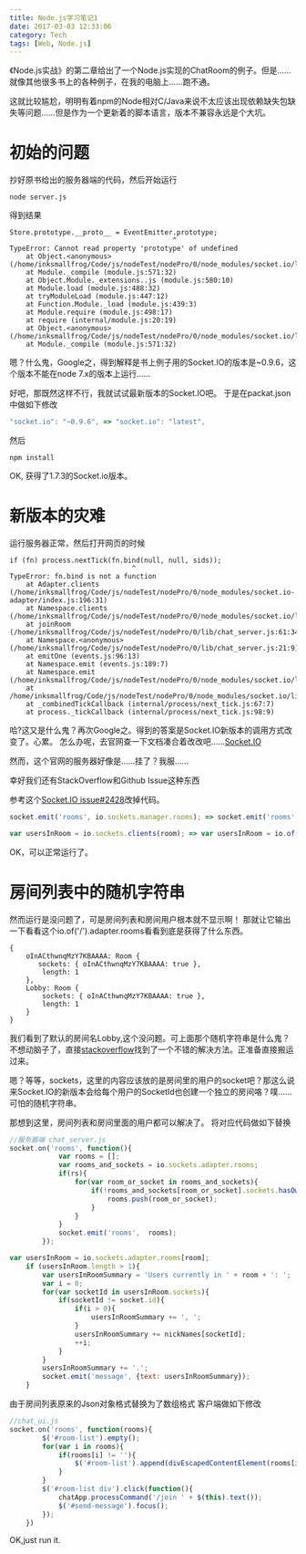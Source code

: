 ```yaml
---
title: Node.js学习笔记1
date: 2017-03-03 12:33:06
category: Tech
tags: [Web, Node.js]
---
```


《Node.js实战》的第二章给出了一个Node.js实现的ChatRoom的例子。但是……就像其他很多书上的各种例子，在我的电脑上……跑不通。

这就比较尴尬，明明有着npm的Node相对C/Java来说不太应该出现依赖缺失包缺失等问题……但是作为一个更新着的脚本语言，版本不兼容永远是个大坑。

<!--more-->

# 初始的问题
抄好原书给出的服务器端的代码，然后开始运行
``` shell
node server.js
```
得到结果
``` shell
Store.prototype.__proto__ = EventEmitter.prototype;
                                        ^
TypeError: Cannot read property 'prototype' of undefined
    at Object.<anonymous> (/home/inksmallfrog/Code/js/nodeTest/nodePro/0/node_modules/socket.io/lib/store.js:35:41)
    at Module._compile (module.js:571:32)
    at Object.Module._extensions..js (module.js:580:10)
    at Module.load (module.js:488:32)
    at tryModuleLoad (module.js:447:12)
    at Function.Module._load (module.js:439:3)
    at Module.require (module.js:498:17)
    at require (internal/module.js:20:19)
    at Object.<anonymous> (/home/inksmallfrog/Code/js/nodeTest/nodePro/0/node_modules/socket.io/lib/manager.js:16:13)
    at Module._compile (module.js:571:32)
```
嗯？什么鬼，Google之，得到解释是书上例子用的Socket.IO的版本是~0.9.6，这个版本不能在node 7.x的版本上运行……

好吧，那既然这样不行，我就试试最新版本的Socket.IO吧。
于是在packat.json中做如下修改
``` js
"socket.io": "~0.9.6", => "socket.io": "latest",
```
然后
``` shell
npm install
```
OK, 获得了1.7.3的Socket.io版本。

# 新版本的灾难

运行服务器正常，然后打开网页的时候
``` shell
if (fn) process.nextTick(fn.bind(null, null, sids));
                              ^
TypeError: fn.bind is not a function
    at Adapter.clients (/home/inksmallfrog/Code/js/nodeTest/nodePro/0/node_modules/socket.io-adapter/index.js:196:31)
    at Namespace.clients (/home/inksmallfrog/Code/js/nodeTest/nodePro/0/node_modules/socket.io/lib/namespace.js:256:16)
    at joinRoom (/home/inksmallfrog/Code/js/nodeTest/nodePro/0/lib/chat_server.js:61:34)
    at Namespace.<anonymous> (/home/inksmallfrog/Code/js/nodeTest/nodePro/0/lib/chat_server.js:21:9)
    at emitOne (events.js:96:13)
    at Namespace.emit (events.js:189:7)
    at Namespace.emit (/home/inksmallfrog/Code/js/nodeTest/nodePro/0/node_modules/socket.io/lib/namespace.js:209:10)
    at /home/inksmallfrog/Code/js/nodeTest/nodePro/0/node_modules/socket.io/lib/namespace.js:177:14
    at _combinedTickCallback (internal/process/next_tick.js:67:7)
    at process._tickCallback (internal/process/next_tick.js:98:9)

```
哈?这又是什么鬼？再次Google之。得到的答案是Socket.IO新版本的调用方式改变了。心累。
怎么办呢，去官网查一下文档凑合着改改吧……[Socket.IO](https://socket.io/)

然而，这个官网的服务器好像是……挂了？我服……

幸好我们还有StackOverflow和Github Issue这种东西

参考这个[Socket.IO issue#2428](https://github.com/socketio/socket.io/issues/2428)改掉代码。
``` js
socket.emit('rooms', io.sockets.manager.rooms); => socket.emit('rooms', io.of('/').adapter.rooms);

var usersInRoom = io.sockets.clients(room); => var usersInRoom = io.of('/').in(room).clients;
```
OK，可以正常运行了。

# 房间列表中的随机字符串
然而运行是没问题了，可是房间列表和房间用户根本就不显示啊！
那就让它输出一下看看这个io.of('/').adapter.rooms看看到底是获得了什么东西。
``` shell
{ 
    oInACthwnqMzY7KBAAAA: Room { 
       sockets: { oInACthwnqMzY7KBAAAA: true }, 
        length: 1 
    },
    Lobby: Room { 
        sockets: { oInACthwnqMzY7KBAAAA: true }, 
        length: 1 
    } 
}
```
我们看到了默认的房间名Lobby,这个没问题。可上面那个随机字符串是什么鬼？不想动脑子了，直接[stackoverflow](http://stackoverflow.com/questions/6631501/how-to-list-rooms-on-socket-io-nodejs-server)找到了一个不错的解决方法。正准备直接搬运过来。

嗯？等等，sockets，这里的内容应该放的是房间里的用户的socket吧？那这么说来Socket.IO的新版本会给每个用户的SocketId也创建一个独立的房间咯？噗……可怕的随机字符串。

那想到这里，房间列表和房间里面的用户都可以解决了。
将对应代码做如下替换
``` js
//服务器端 chat_server.js
socket.on('rooms', function(){
            var rooms = [];
            var rooms_and_sockets = io.sockets.adapter.rooms;
            if(rs){
                for(var room_or_socket in rooms_and_sockets){
                    if(!rooms_and_sockets[room_or_socket].sockets.hasOwnProperty(room_or_socket)){
                        rooms.push(room_or_socket);
                    }
                }
            }
            socket.emit('rooms',  rooms);
        });

var usersInRoom = io.sockets.adapter.rooms[room];
    if (usersInRoom.length > 1){
        var usersInRoomSummary = 'Users currently in ' + room + ': ';
        var i = 0;
        for(var socketId in usersInRoom.sockets){
            if(socketId != socket.id){
                if(i > 0){
                    usersInRoomSummary += ', ';
                }
                usersInRoomSummary += nickNames[socketId];
                ++i;
            }
        }
        usersInRoomSummary += '.';
        socket.emit('message', {text: usersInRoomSummary});
    }
```
由于房间列表原来的Json对象格式替换为了数组格式
客户端做如下修改
``` js
//chat_ui.js
socket.on('rooms', function(rooms){
        $('#room-list').empty();
        for(var i in rooms){
            if(rooms[i] != ''){
                $('#room-list').append(divEscapedContentElement(rooms[i]));
            }
        }
        $('#room-list div').click(function(){
            chatApp.processCommand('/join ' + $(this).text());
            $('#send-message').focus();
        });
    })
```
OK,just run it.
